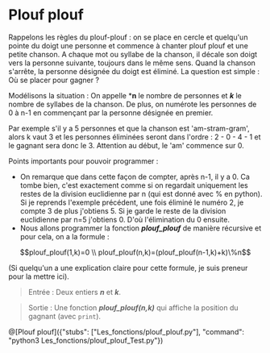 # Plouf plouf

Rappelons les règles du plouf-plouf : on se place en cercle et quelqu'un pointe du doigt une personne et commence à chanter plouf plouf et une petite chanson. A chaque mot ou syllabe de la chanson, il décale son doigt vers la personne suivante, toujours dans le même sens. Quand la chanson s'arrête, la personne désignée du doigt est éliminé. La question est simple : Où se placer pour gagner ?

Modélisons la situation : On appelle ***n** le nombre de personnes et ***k*** le nombre de syllabes de la chanson. De plus, on numérote les personnes de 0 à n-1 en commençant par la personne désignée en premier.

Par exemple s'il y a 5 personnes et que la chanson est 'am-stram-gram', alors k vaut 3 et les personnes éliminées seront dans l'ordre : 2 - 0 - 4 - 1 et le gagnant sera donc le 3. Attention au début, le 'am' commence sur 0.

Points importants pour pouvoir programmer :
+ On remarque que dans cette façon de compter, après n-1, il y a 0. Ca tombe bien, c'est exactement comme si on regardait uniquement les restes de la division euclidienne par n (qui est donné avec % en python). Si je reprends l'exemple précédent, une fois éliminé le numéro 2, je compte 3 de plus j'obtiens 5. Si je garde le reste de la division euclidienne par n=5 j'obtiens 0. D'où l'élimination du 0 ensuite. 
+ Nous allons programmer la fonction ***plouf_plouf*** de manière récursive et pour cela, on a la formule : 
```math
plouf_plouf(1,k)=0 \\
plouf_plouf(n,k)=(plouf_plouf(n-1,k)+k)\%n
```
(Si quelqu'un a une explication claire pour cette formule, je suis preneur pour la mettre ici).

> Entrée : Deux entiers ***n*** et ***k***.

> Sortie : Une fonction ***plouf_plouf(n,k)*** qui affiche la position du gagnant (avec `print`).

@[Plouf plouf]({"stubs": ["Les_fonctions/plouf_plouf.py"], "command": "python3 Les_fonctions/plouf_plouf_Test.py"})
